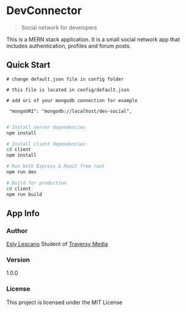 # DevConnector 

> Social network for developers

This is a MERN stack application. It is a small social network app that includes authentication, profiles and forum posts.

## Quick Start

```
# change default.json file in config folder

# this file is located in config/default.json

# add uri of your mongodb connection for example

 "mongoURI": "mongodb://localhost/dev-social",
 
```

```bash
# Install server dependencies
npm install

# Install client dependencies
cd client
npm install

# Run both Express & React from root
npm run dev

# Build for production
cd client
npm run build
```

## App Info

### Author


[Esly Lescano](http://www.eslylescano.com)
Student of [Traversy Media](http://www.traversymedia.com)

### Version

1.0.0

### License

This project is licensed under the MIT License
